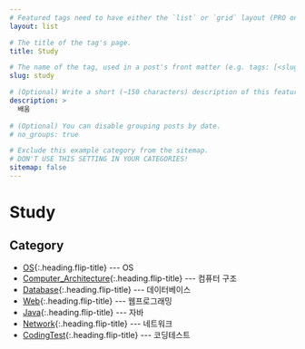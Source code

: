 ```yaml
---
# Featured tags need to have either the `list` or `grid` layout (PRO only).
layout: list

# The title of the tag's page.
title: Study

# The name of the tag, used in a post's front matter (e.g. tags: [<slug>]).
slug: study

# (Optional) Write a short (~150 characters) description of this featured tag.
description: >
  배움
  
# (Optional) You can disable grouping posts by date.
# no_groups: true

# Exclude this example category from the sitemap.
# DON'T USE THIS SETTING IN YOUR CATEGORIES!
sitemap: false
---
```


# Study 

## Category

* [OS]{:.heading.flip-title} --- OS
* [Computer_Architecture]{:.heading.flip-title} --- 컴퓨터 구조
* [Database]{:.heading.flip-title} --- 데이터베이스
* [Web]{:.heading.flip-title} --- 웹프로그래밍
* [Java]{:.heading.flip-title} --- 자바
* [Network]{:.heading.flip-title} --- 네트워크
* [CodingTest]{:.heading.flip-title} --- 코딩테스트




[OS]: /os/
[Computer_Architecture]: /computer-architecture/
[Database]: /database/
[Web]: /web/
[Java]: /java/
[Network]: /network/
[CodingTest]: /coding-test/



